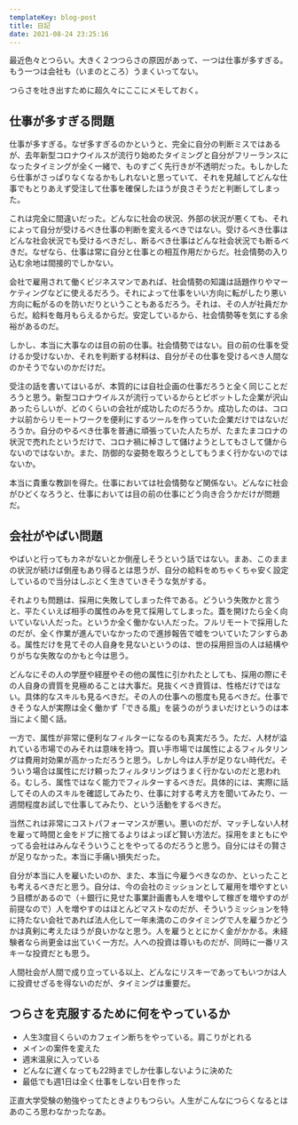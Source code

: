 ```yaml
---
templateKey: blog-post
title: 日記
date: 2021-08-24 23:25:16
---
```


最近色々とつらい。大きく２つつらさの原因があって、一つは仕事が多すぎる。もう一つは会社も（いまのところ）うまくいってない。

つらさを吐き出すために超久々にここにメモしておく。

## 仕事が多すぎる問題

仕事が多すぎる。なぜ多すぎるのかというと、完全に自分の判断ミスではあるが、去年新型コロナウイルスが流行り始めたタイミングと自分がフリーランスになったタイミングが全く一緒で、ものすごく先行きが不透明だった。もしかしたら仕事がさっぱりなくなるかもしれないと思っていて、それを見越してどんな仕事でもとりあえず受注して仕事を確保したほうが良さそうだと判断してしまった。

これは完全に間違いだった。どんなに社会の状況、外部の状況が悪くても、それによって自分が受けるべき仕事の判断を変えるべきではない。受けるべき仕事はどんな社会状況でも受けるべきだし、断るべき仕事はどんな社会状況でも断るべきだ。なぜなら、仕事は常に自分と仕事との相互作用だからだ。社会情勢の入り込む余地は間接的でしかない。

会社で雇用されて働くビジネスマンであれば、社会情勢の知識は話題作りやマーケティングなどに使えるだろう。それによって仕事をいい方向に転がしたり悪い方向に転がるのを防いだりということもあるだろう。それは、その人が社員だからだ。給料を毎月もらえるからだ。安定しているから、社会情勢等を気にする余裕があるのだ。

しかし、本当に大事なのは目の前の仕事。社会情勢ではない。目の前の仕事を受けるか受けないか、それを判断する材料は、自分がその仕事を受けるべき人間なのかそうでないのかだけだ。

受注の話を書いてはいるが、本質的には自社企画の仕事だろうと全く同じことだろうと思う。新型コロナウイルスが流行っているからとピボットした企業が沢山あったらしいが、どのくらいの会社が成功したのだろうか。成功したのは、コロナ以前からリモートワークを便利にするツールを作っていた企業だけではないだろうか。自分のやるべき仕事を普通に頑張っていた人たちが、たまたまコロナの状況で売れたというだけで、コロナ禍に棹さして儲けようとしてもさして儲からないのではないか。また、防御的な姿勢を取ろうとしてもうまく行かないのではないか。

本当に貴重な教訓を得た。仕事においては社会情勢など関係ない。どんなに社会がひどくなろうと、仕事においては目の前の仕事にどう向き合うかだけが問題だ。

## 会社がやばい問題

やばいと行ってもカネがないとか倒産しそうという話ではない。まあ、このままの状況が続けば倒産もあり得るとは思うが、自分の給料をめちゃくちゃ安く設定しているので当分はしぶとく生きていきそうな気がする。

それよりも問題は、採用に失敗してしまった件である。どういう失敗かと言うと、平たくいえば相手の属性のみを見て採用してしまった。蓋を開けたら全く向いていない人だった。というか全く働かない人だった。フルリモートで採用したのだが、全く作業が進んでいなかったので進捗報告で嘘をついていたフシすらある。属性だけを見てその人自身を見ないというのは、世の採用担当の人は結構やりがちな失敗なのかもと今は思う。

どんなにその人の学歴や経歴やその他の属性に引かれたとしても、採用の際にその人自身の資質を見極めることは大事だ。見抜くべき資質は、性格だけではない。具体的なスキルも見るべきだ。その人の仕事への態度も見るべきだ。仕事できそうな人が実際は全く働かず「できる風」を装うのがうまいだけというのは本当によく聞く話。

一方で、属性が非常に便利なフィルターになるのも真実だろう。ただ、人材が溢れている市場でのみそれは意味を持つ。買い手市場では属性によるフィルタリングは費用対効果が高かっただろうと思う。しかし今は人手が足りない時代だ。そういう場合は属性にだけ頼ったフィルタリングはうまく行かないのだと思われる。むしろ、属性ではなく能力でフィルターするべきだ。具体的には、実際に話してその人のスキルを確認してみたり、仕事に対する考え方を聞いてみたり、一週間程度お試しで仕事してみたり、という活動をするべきだ。

当然これは非常にコストパフォーマンスが悪い。悪いのだが、マッチしない人材を雇って時間と金をドブに捨てるよりはよっぽど賢い方法だ。採用をまともにやってる会社はみんなそういうことをやってるのだろうと思う。自分にはその賢さが足りなかった。本当に手痛い損失だった。

自分が本当に人を雇いたいのか、また、本当に今雇うべきなのか、といったことも考えるべきだと思う。自分は、今の会社のミッションとして雇用を増やすという目標があるので（＋銀行に見せた事業計画書も人を増やして稼ぎを増やすのが前提なので）人を増やすのはほとんどマストなのだが、そういうミッションを特に持たない会社であれば法人化して一年未満のこのタイミングで人を雇うかどうかは真剣に考えたほうが良いかなと思う。人を雇うととにかく金がかかる。未経験者なら尚更金は出ていく一方だ。人への投資は尊いものだが、同時に一番リスキーな投資だとも思う。

人間社会が人間で成り立っている以上、どんなにリスキーであってもいつかは人に投資せざるを得ないのだが、タイミングは重要だ。

## つらさを克服するために何をやっているか

- 人生3度目くらいのカフェイン断ちをやっている。肩こりがとれる
- メインの案件を変えた
- 週末温泉に入っている
- どんなに遅くなっても22時までしか仕事しないように決めた
- 最低でも週1日は全く仕事をしない日を作った

正直大学受験の勉強やってたときよりもつらい。人生がこんなにつらくなるとはあのころ思わなかったなあ。

